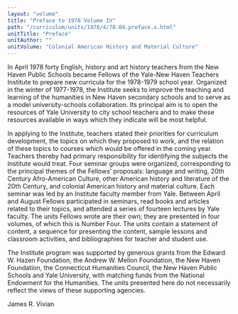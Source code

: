 ```yaml
---
layout: "volume"
title: "Preface to 1978 Volume IV"
path: "/curriculum/units/1978/4/78.04.preface.x.html"
unitTitle: "Preface"
unitAuthor: ""
unitVolume: "Colonial American History and Material Culture"
---
```

<body>
 <p>
  In April 1978 forty English, history and art history teachers from the New Haven Public Schools became Fellows of the Yale-New Haven Teachers Institute to prepare new curricula for the 1978-1979 school year. Organized in the winter of 1977-1978, the Institute seeks to improve the teaching and learning of the humanities in New Haven secondary schools and to serve as a model university-schools collaboration. Its principal aim is to open the resources of Yale University to city school teachers and to make these resources available in ways which they indicate will be most helpful.
 </p>
 <p>
  In applying to the Institute, teachers stated their priorities for curriculum development, the topics on which they proposed to work, and the relation of these topics to courses which would be offered in the coming year. Teachers thereby had primary responsibility for identifying the subjects the Institute would treat. Four seminar groups were organized, corresponding to the principal themes of the Fellows’ proposals: language and writing, 20th Century Afro-American Culture, other American history and literature of the 20th Century, and colonial American history and material culture. Each seminar was led by an Institute faculty member from Yale. Between April and August Fellows participated in seminars, read books and articles related to their topics, and attended a series of fourteen lectures by Yale faculty. The units Fellows wrote are their own; they are presented in four volumes, of which this is Number Four. The units contain a statement of content, a sequence for presenting the content, sample lessons and classroom activities, and bibliographies for teacher and student use.
 </p>
 <p>
  The Institute program was supported by generous grants from the Edward W. Hazen Foundation, the Andrew W. Mellon Foundation, the New Haven Foundation, the Connecticut Humanities Council, the New Haven Public Schools and Yale University, with matching funds from the National Endowment for the Humanities. The units presented here do not necessarily reflect the views of these supporting agencies.
 </p>
 <p>
  James R. Vivian
 </p>

</body>